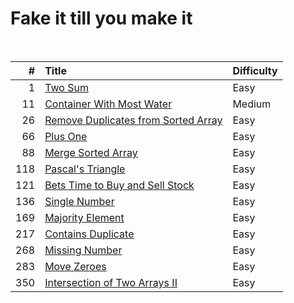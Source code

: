 # Fake it till you make it

<p>
<img src="https://img.shields.io/badge/It's%20Me%2C-Jian-blue" alt="">
<img src="https://img.shields.io/badge/Solved-46%2F2328-orange" alt="">
<img src="https://img.shields.io/badge/Easy-41-green" alt="">
<img src="https://img.shields.io/badge/Medium-5-yellow" alt="">
<img src="https://img.shields.io/badge/Hard-1-red" alt="">
</p>

| #    | Title | Difficulty |
| ---: | :--- |:--------- |
|    1 | [Two Sum](./q00001/README.md) | Easy |
|   11 | [Container With Most Water](./q00011/README.md) | Medium      |
|   26 | [Remove Duplicates from Sorted Array](./q00001/README.md) | Easy |
|   66 | [Plus One](./q00001/README.md) | Easy |
|   88 | [Merge Sorted Array](./q00001/README.md) | Easy |
|  118 | [Pascal's Triangle](./q00001/README.md) | Easy |
|  121 | [Bets Time to Buy and Sell Stock](./q00001/README.md) | Easy |
|  136 | [Single Number](./q00001/README.md) | Easy |
|  169 | [Majority Element](./q00001/README.md) | Easy |
|  217 | [Contains Duplicate](./q00001/README.md) | Easy |
|  268 | [Missing Number](./q00001/README.md) | Easy |
|  283 | [Move Zeroes](./q00001/README.md) | Easy |
|  350 | [Intersection of Two Arrays II](./q00001/README.md) | Easy |
